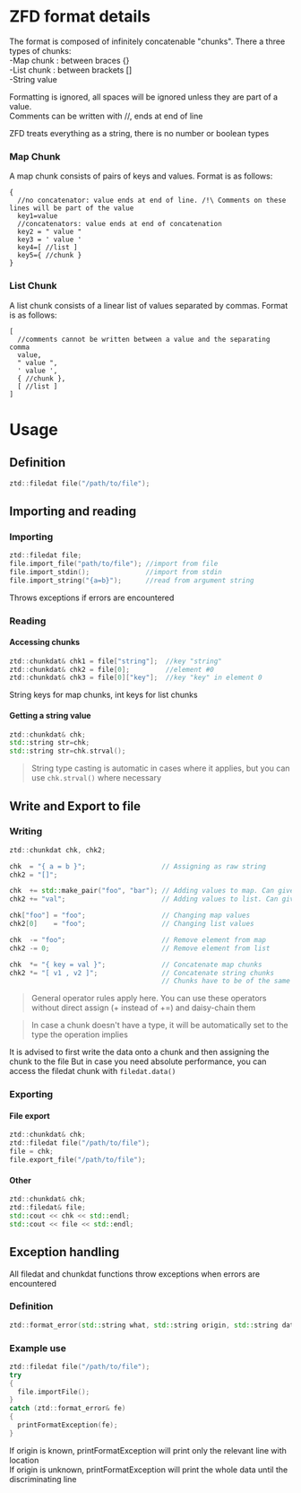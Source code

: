 # ZFD format details

The format is composed of infinitely concatenable "chunks". There a three types of chunks:  
-Map chunk     : between braces    {}  
-List chunk    : between brackets  []  
-String value

Formatting is ignored, all spaces will be ignored unless they are part of a value.  
Comments can be written with //, ends at end of line

ZFD treats everything as a string, there is no number or boolean types

### Map Chunk

A map chunk consists of pairs of keys and values. Format is as follows:
```
{
  //no concatenator: value ends at end of line. /!\ Comments on these lines will be part of the value
  key1=value
  //concatenators: value ends at end of concatenation
  key2 = " value "
  key3 = ' value '
  key4=[ //list ]
  key5={ //chunk }
}
```

### List Chunk  

A list chunk consists of a linear list of values separated by commas. Format is as follows:
```
[
  //comments cannot be written between a value and the separating comma
  value,
  " value ",
  ' value ',
  { //chunk },
  [ //list ]
]
```

# Usage

## Definition

```cpp
ztd::filedat file("/path/to/file");
```

## Importing and reading

### Importing

```cpp
ztd::filedat file;
file.import_file("path/to/file"); //import from file
file.import_stdin();              //import from stdin
file.import_string("{a=b}");      //read from argument string
```
Throws exceptions if errors are encountered

### Reading

#### Accessing chunks

```cpp
ztd::chunkdat& chk1 = file["string"];  //key "string"
ztd::chunkdat& chk2 = file[0];         //element #0
ztd::chunkdat& chk3 = file[0]["key"];  //key "key" in element 0
```

String keys for map chunks, int keys for list chunks  

#### Getting a string value

```cpp
ztd::chunkdat& chk;
std::string str=chk;
std::string str=chk.strval();
```
> String type casting is automatic in cases where it applies, but you can use ``chk.strval()`` where necessary

## Write and Export to file

### Writing

```cpp
ztd::chunkdat chk, chk2;

chk  = "{ a = b }";                   // Assigning as raw string
chk2 = "[]";

chk  += std::make_pair("foo", "bar"); // Adding values to map. Can give a vector for multiple elements
chk2 += "val";                        // Adding values to list. Can give a vector for multiple elements

chk["foo"] = "foo";                   // Changing map values
chk2[0]    = "foo";                   // Changing list values

chk  -= "foo";                        // Remove element from map
chk2 -= 0;                            // Remove element from list

chk  *= "{ key = val }";              // Concatenate map chunks
chk2 *= "[ v1 , v2 ]";                // Concatenate string chunks
                                      // Chunks have to be of the same type for concatenation
```

> General operator rules apply here. You can use these operators without direct assign (+ instead of +=) and daisy-chain them

> In case a chunk doesn't have a type, it will be automatically set to the type the operation implies

It is advised to first write the data onto a chunk and then assigning the chunk to the file
But in case you need absolute performance, you can access the filedat chunk with `filedat.data()`

### Exporting

#### File export

```cpp
ztd::chunkdat& chk;
ztd::filedat file("/path/to/file");
file = chk;
file.export_file("/path/to/file");
```

#### Other

```cpp
ztd::chunkdat& chk;
ztd::filedat& file;
std::cout << chk << std::endl;
std::cout << file << std::endl;
```

## Exception handling

All filedat and chunkdat functions throw exceptions when errors are encountered

### Definition

```cpp
ztd::format_error(std::string what, std::string origin, std::string data, int where);
```

### Example use

```cpp
ztd::filedat file("/path/to/file");
try
{
  file.importFile();
}
catch (ztd::format_error& fe)
{
  printFormatException(fe);
}
```
If origin is known, printFormatException will print only the relevant line with location  
If origin is unknown, printFormatException will print the whole data until the discriminating line
